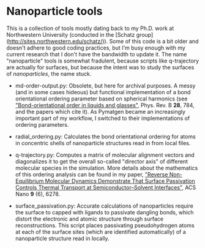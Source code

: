 # Nanoparticle tools
This is a collection of tools mostly dating back to my Ph.D. work at Northwestern University (conducted in the [Schatz group] (http://sites.northwestern.edu/schatz/)).  Some of this code is a bit older and doesn't adhere to good coding practices, but I'm busy enough with my current research that I don't have the bandwidth to update it.  The name "nanoparticle" tools is somewhat fradulent, because scripts like q-trajectory are actually for surfaces, but because the intent was to study the surfaces of *nanoparticles*, the name stuck.

* md-order-output.py: Obsolete, but here for archival purposes. A messy (and in some cases hideous) but functional implementation of a bond orientational ordering parameter based on spherical harmonics (see ["Bond-orientational order in liquids and glasses"](http://journals.aps.org/prb/abstract/10.1103/PhysRevB.28.784), Phys. Rev. B **28**, 784, and the papers which cite it).  As Pymatgen became an increasingly important part of my workflow, I switched to their implementations of ordering parameters.

* radial_ordering.py: Calculates the bond orientational ordering for atoms in concentric shells of nanoparticle structures read in from local files.

*  q-trajectory.py: Computes a matrix of molecular alignment vectors and diagonalizes it to get the overall so-called "director axis" of different molecular species in the simulation.  More details about the mathematics of this ordering analysis can be found in my paper, ["Reverse Non-Equilibrium Molecular Dynamics Demonstrate That Surface Passivation Controls Thermal Transport at Semiconductor–Solvent Interfaces"](http://pubs.acs.org/doi/abs/10.1021/acsnano.5b01724), ACS Nano **9** (6), 6278.

* surface_passivation.py: Accurate calculations of nanoparticles require the surface to capped with ligands to passivate dangling bonds, which distort the electronic and atomic structure through surface reconstructions.  This script places passivating pseudohydrogen atoms at each of the surface sites (which are identified automatically) of a nanoparticle structure read in locally. 

